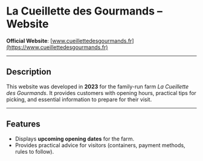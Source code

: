 # La Cueillette des Gourmands – Website

**Official Website**: [www.cueillettedesgourmands.fr](https://www.cueillettedesgourmands.fr)

---

## Description
This website was developed in **2023** for the family-run farm *La Cueillette des Gourmands*. It provides customers with opening hours, practical tips for picking, and essential information to prepare for their visit.

---

## Features
- Displays **upcoming opening dates** for the farm.
- Provides practical advice for visitors (containers, payment methods, rules to follow).
